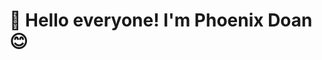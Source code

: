# **👋 Hello everyone! I'm Phoenix Doan 😊**
<!--
**phoenixdoan/phoenixdoans** is a ✨ _special_ ✨ repository because its `README.md` (this file) appears on your GitHub profile -->
